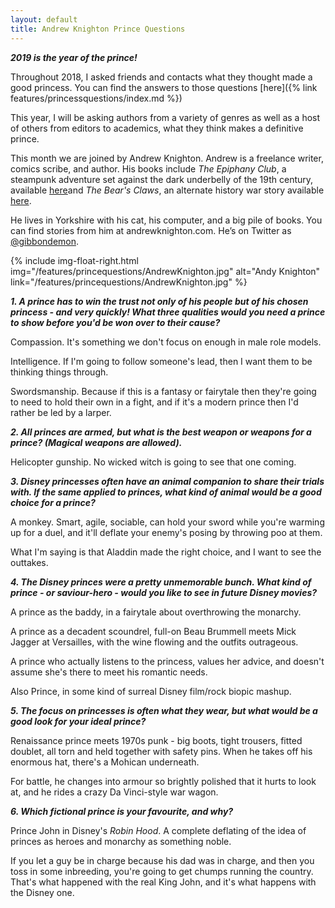 ```yaml
---
layout: default
title: Andrew Knighton Prince Questions
---
```



**_2019 is the year of the prince!_**

Throughout 2018, I asked friends and contacts what they thought made a good princess. You can find the answers to those questions [here]({% link features/princessquestions/index.md %}) 

This year, I will be asking authors from a variety of genres as well as a host of others from editors to academics, what they think makes a definitive prince.

This month we are joined by Andrew Knighton. Andrew is a freelance writer, comics scribe, and author. His books include *The Epiphany Club*, a steampunk adventure set against the dark underbelly of the 19th century, available [here](https://books2read.com/u/md09vW)and *The Bear's Claws*, an alternate history war story available [here](https://books2read.com/bears-claws). 

He lives in Yorkshire with his cat, his computer, and a big pile of books. You can find stories from him at andrewknighton.com. He’s on Twitter as [@gibbondemon](https://twitter.com/gibbondemon).

{% include img-float-right.html 
    img="/features/princequestions/AndrewKnighton.jpg" 
    alt="Andy Knighton" 
    link="/features/princequestions/AndrewKnighton.jpg"
%}

**_1. A prince has to win the trust not only of his people but of his chosen princess - and very quickly! What three qualities would you need a prince to show before you'd be won over to their cause?_**

Compassion. It's something we don't focus on enough in male role models.

Intelligence. If I'm going to follow someone's lead, then I want them to be thinking things through.

Swordsmanship. Because if this is a fantasy or fairytale then they're going to need to hold their own in a fight, and if it's a modern prince then I'd rather be led by a larper.


**_2. All princes are armed, but what is the best weapon or weapons for a prince? (Magical weapons are allowed)._**

Helicopter gunship. No wicked witch is going to see that one coming.


**_3. Disney princesses often have an animal companion to share their trials with. If the same applied to princes, what kind of animal would be a good choice for a prince?_**

A monkey. Smart, agile, sociable, can hold your sword while you're warming up for a duel, and it'll deflate your enemy's posing by throwing poo at them.

What I'm saying is that Aladdin made the right choice, and I want to see the outtakes.


**_4. The Disney princes were a pretty unmemorable bunch. What kind of prince - or saviour-hero - would you like to see in future Disney movies?_**

A prince as the baddy, in a fairytale about overthrowing the monarchy.

A prince as a decadent scoundrel, full-on Beau Brummell meets Mick Jagger at Versailles, with the wine flowing and the outfits outrageous.

A prince who actually listens to the princess, values her advice, and doesn't assume she's there to meet his romantic needs.

Also Prince, in some kind of surreal Disney film/rock biopic mashup.


**_5. The focus on princesses is often what they wear, but what would be a good look for your ideal prince?_**

Renaissance prince meets 1970s punk - big boots, tight trousers, fitted doublet, all torn and held together with safety pins. When he takes off his enormous hat, there's a Mohican underneath.

For battle, he changes into armour so brightly polished that it hurts to look at, and he rides a crazy Da Vinci-style war wagon.


**_6. Which fictional prince is your favourite, and why?_**

Prince John in Disney's *Robin Hood*. A complete deflating of the idea of princes as heroes and monarchy as something noble. 

If you let a guy be in charge because his dad was in charge, and then you toss in some inbreeding, you're going to get chumps running the country. That's what happened with the real King John, and it's what happens with the Disney one.